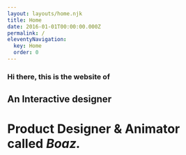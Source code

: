 ```yaml
---
layout: layouts/home.njk
title: Home
date: 2016-01-01T00:00:00.000Z
permalink: /
eleventyNavigation:
  key: Home
  order: 0
---
```

### **Hi there, this is the website of**

## An Interactive designer

# Product Designer & Animator called *Boaz.*